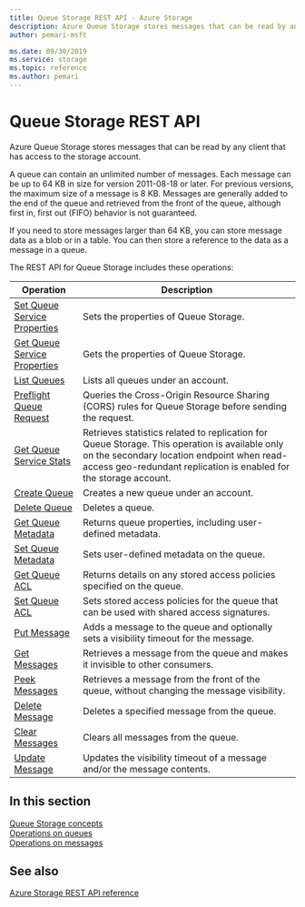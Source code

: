 ```yaml
---
title: Queue Storage REST API - Azure Storage
description: Azure Queue Storage stores messages that can be read by any client that has access to the storage account.
author: pemari-msft

ms.date: 09/30/2019
ms.service: storage
ms.topic: reference
ms.author: pemari
---
```


# Queue Storage REST API

Azure Queue Storage stores messages that can be read by any client that has access to the storage account.  
  
A queue can contain an unlimited number of messages. Each message can be up to 64 KB in size for version 2011-08-18 or later. For previous versions, the maximum size of a message is 8 KB. Messages are generally added to the end of the queue and retrieved from the front of the queue, although first in, first out (FIFO) behavior is not guaranteed.  
  
If you need to store messages larger than 64 KB, you can store message data as a blob or in a table. You can then store a reference to the data as a message in a queue.  
  
The REST API for Queue Storage includes these operations:  
  
|Operation|Description|  
|---------------|-----------------|  
|[Set Queue Service Properties](Set-Queue-Service-Properties.md)|Sets the properties of Queue Storage.|  
|[Get Queue Service Properties](Get-Queue-Service-Properties.md)|Gets the properties of Queue Storage.|  
|[List Queues](List-Queues1.md)|Lists all queues under an account.|  
|[Preflight Queue Request](Preflight-Queue-Request.md)|Queries the Cross-Origin Resource Sharing (CORS) rules for Queue Storage before sending the request.|  
|[Get Queue Service Stats](Get-Queue-Service-Stats.md)|Retrieves statistics related to replication for Queue Storage. This operation is available only on the secondary location endpoint when read-access geo-redundant replication is enabled for the storage account.|  
|[Create Queue](Create-Queue4.md)|Creates a new queue under an account.|  
|[Delete Queue](Delete-Queue3.md)|Deletes a queue.|  
|[Get Queue Metadata](Get-Queue-Metadata.md)|Returns queue properties, including user-defined metadata.|  
|[Set Queue Metadata](Set-Queue-Metadata.md)|Sets user-defined metadata on the queue.|  
|[Get Queue ACL](Get-Queue-ACL.md)|Returns details on any stored access policies specified on the queue.|  
|[Set Queue ACL](Set-Queue-ACL.md)|Sets stored access policies for the queue that can be used with shared access signatures.|  
|[Put Message](Put-Message.md)|Adds a message to the queue and optionally sets a visibility timeout for the message.|  
|[Get Messages](Get-Messages.md)|Retrieves a message from the queue and makes it invisible to other consumers.|  
|[Peek Messages](Peek-Messages.md)|Retrieves a message from the front of the queue, without changing the message visibility.|  
|[Delete Message](Delete-Message2.md)|Deletes a specified message from the queue.|  
|[Clear Messages](Clear-Messages.md)|Clears all messages from the queue.|  
|[Update Message](Update-Message.md)|Updates the visibility timeout of a message and/or the message contents.|  
  
## In this section  
[Queue Storage concepts](Queue-Service-Concepts.md)    
[Operations on queues](Operations-on-Queues.md)    
[Operations on messages](Operations-on-Messages.md)  
  
## See also  
[Azure Storage REST API reference](Azure-Storage-Services-REST-API-Reference.md)
